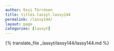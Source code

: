```yaml
---
author: Ossi Törrönen
title: titles.lassyt.lassy144
permalink: /lassy144/
layout: page
categories: [lassyt]
---
```

{% translate_file _lassyt/lassy144/lassy144.md %}